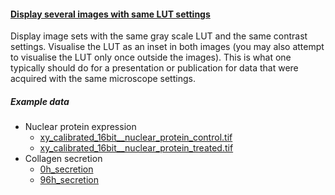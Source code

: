 <h4 id="configure"><a href="#configure">Display several images with same LUT settings</a></h4>

Display image sets with the same gray scale LUT and the same contrast settings. 
Visualise the LUT as an inset in both images (you may also attempt to visualise the LUT only once outside the images).
This is what one typically should do for a presentation or publication for data that were acquired with the same microscope settings.

##### Example data

- Nuclear protein expression
    - [xy_calibrated_16bit__nuclear_protein_control.tif](https://github.com/NEUBIAS/training-resources/raw/master/image_data/xy_calibrated_16bit__nuclear_protein_control.tif)
    - [xy_calibrated_16bit__nuclear_protein_treated.tif](https://github.com/NEUBIAS/training-resources/raw/master/image_data/xy_calibrated_16bit__nuclear_protein_treated.tif)
- Collagen secretion
    - [0h_secretion](https://github.com/NEUBIAS/training-resources/raw/master/image_data/workflow_collagen_image_inspection/xy_16bit__0h_collagen.ome.tif)
    - [96h_secretion](https://github.com/NEUBIAS/training-resources/raw/master/image_data/workflow_collagen_image_inspection/xy_16bit__96h_collagen.ome.tif)

